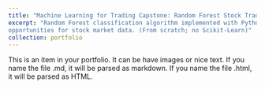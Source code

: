 ```yaml
---
title: "Machine Learning for Trading Capstone: Random Forest Stock Trading Agent"
excerpt: "Random Forest classification algorithm implemented with Python, Pandas, and NumPy to predict, buy, sell, and hold
opportunities for stock market data. (From scratch; no Scikit-Learn)"
collection: portfolio
---
```


This is an item in your portfolio. It can be have images or nice text. If you name the file .md, it will be parsed as markdown. If you name the file .html, it will be parsed as HTML. 
